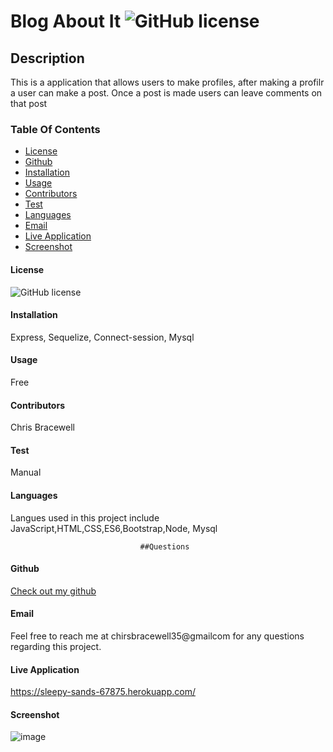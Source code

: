 
# Blog About It   ![GitHub license](https://img.shields.io/badge/license-MIT-blue.svg)

## Description
This is a application that allows users to make profiles, after making a profilr a user can make a post. Once a post is made users can leave comments on that post

### Table Of Contents
* [License](#license)
* [Github](#github)
* [Installation](#installation)
* [Usage](#usage)
* [Contributors](#contributors)
* [Test](#test)
* [Languages](#languages)
* [Email](#Email)
* [Live Application](#liveapplication)
* [Screenshot](#screenshot)
  

#### License
![GitHub license](https://img.shields.io/badge/license-MIT-blue.svg)

#### Installation
Express, Sequelize, Connect-session, Mysql

#### Usage 
Free

#### Contributors
Chris Bracewell

#### Test
Manual

#### Languages

Langues used in this project include JavaScript,HTML,CSS,ES6,Bootstrap,Node, Mysql

                                 ##Questions
#### Github
[Check out my github](https://github.com/Cbracewell30)

#### Email
Feel free to reach me at chirsbracewell35@gmailcom for any questions regarding this project.


#### Live Application
https://sleepy-sands-67875.herokuapp.com/

#### Screenshot

![image](https://user-images.githubusercontent.com/93891189/160502784-84d095aa-3f0e-49ee-9a1c-e2c62d0fd3d2.png)

